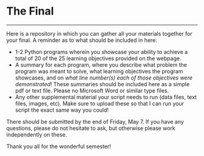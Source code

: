 # The Final
---

Here is a repository in which you can gather all your materials together for your final. A reminder as to what should be included in here:
* 1-2 Python programs wherein you showcase your ability to achieve a total of 20 of the 25 learning objectives provided on the webpage.
* A summary for each program, where you describe what problem the program was meant to solve, what learning objectives the program showcases, and on _what line number(s) each of those objectives were demonstrated_! These summaries should be included here as a simple pdf or text file. Please no Microsoft Word or similar type files.
* Any other supplemental material your script needs to run (data files, text files, images, etc). Make sure to upload these so that I can run your script the exact same way you could!

There should be submitted by the end of Friday, May 7. If you have any questions, please do not hesitate to ask, but otherwise please work independently on these.

Thank you all for the wonderful semester!
